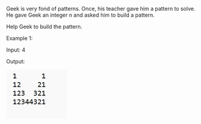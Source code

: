 Geek is very fond of patterns. Once, his teacher gave him a pattern to solve. 
He gave Geek an integer n and asked him to build a pattern.

Help Geek to build the pattern.

Example 1:

Input: 4

Output:

![Alt text](../Pattern_images/pattern6.jpg)
